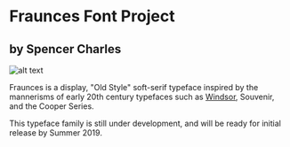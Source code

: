 # Fraunces Font Project
## by Spencer Charles

![alt text](https://github.com/sponcey/Fraunces/blob/master/documentation/specimen/Round%204/HonkForWonkyFonts.jpg "Honk For Wonky Fonts")

Fraunces is a display, "Old Style" soft-serif typeface inspired by the mannerisms of early 20th century typefaces such as [Windsor](http://fontreviewjournal.com/windsor/), Souvenir, and the Cooper Series.

This typeface family is still under development, and will be ready for initial release by Summer 2019.